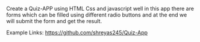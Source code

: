 Create a Quiz-APP using HTML Css and javascript well in this app there are forms which can be filled using different radio buttons and at the end we will submit the form and get the result.

Example Links:
https://github.com/shreyas245/Quiz-App
